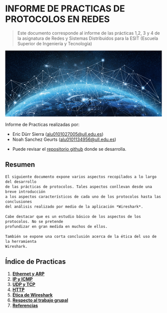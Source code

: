 # INFORME DE PRACTICAS DE PROTOCOLOS EN REDES
 > Este documento corresponde al informe de las prácticas 
 > 1,2, 3 y 4 de la asignatura de Redes y Sistemas 
 > Distribuidos para la ESIT 
 > (Escuela Superior de Ingeniería y Tecnología)

![portada-redes](portada.jpg "imagen de portada para el informe")

Informe de Practicas realizadas por:
* Eric Dürr Sierra (alu0101027005@ull.edu.es)
* Noah Sanchez Geurts (alu0101134956@ull.edu.es)

- Puede revisar el [repositorio github](https://github.com/EricDS-INFO/RSD-INFORME-1) donde se desarrolla. 


## Resumen
    El siguiente documento expone varios aspectos recopilados a lo largo del desarrollo
    de las prácticas de protocolos. Tales aspectos conllevan desde una breve introducción
    a los aspectos característicos de cada uno de los protocolos hasta las conclusiones 
    del análisis realizado por medio de la aplicación *Wireshark*.

    Cabe destacar que es un estudio básico de los aspectos de los protocolos. No se pretende
    profundizar en gran medida en muchos de ellos.

    También se expone una corta conclusión acerca de la ética del uso de la herramienta
    Wireshark.

## Índice de Practicas

1. [**Ethernet y ARP**](ether-arp.md)
2. [**IP y ICMP**](ip-icmp.md)
3. [**UDP y TCP**](udp-tcp.md)
4. [**HTTP**](http.md)
5. [**Ética de Wireshark**](aspectos-eticos-wireshark.md)
6. [**Respecto al trabajo grupal**](evidencias-trabajo-grupo.md)
7. [**Referencias**](referencias.md)